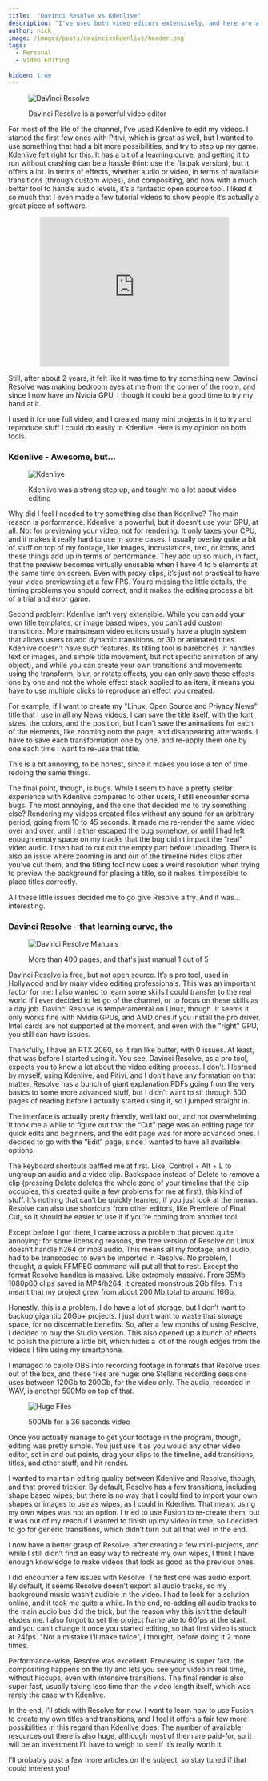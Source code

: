 ```yaml
---
title:  "Davinci Resolve vs Kdenlive"
description: "I've used both video editors extensively, and here are a few thoughts on why I'll be sticking to Resolve for the time being"
author: nick
image: /images/posts/davincivskdenlive/header.png
tags:
  - Personal
  - Video Editing
  
hidden: true
---
```



<figure markdown="1">

![DaVinci Resolve](/images/posts/davincivskdenlive/resolve.jpg)

<figcaption>Davinci Resolve is a powerful video editor</figcaption>
</figure>

For most of the life of the channel, I’ve used Kdenlive to edit my videos. I started the first few ones with Pitivi, which is great as well, but I wanted to use something that had a bit more possibilities, and try to step up my game. Kdenlive felt right for this. It has a bit of a learning curve, and getting it to run without crashing can be a hassle (hint: use the flatpak version), but it offers a lot. In terms of effects, whether audio or video, in terms of available transitions (through custom wipes), and compositing, and now with a much better tool to handle audio levels, it’s a fantastic open source tool. I liked it so much that I even made a few tutorial videos to show people it’s actually a great piece of software.

<p align="center"><iframe style="width:75%;height:300px;" src="https://www.youtube.com/embed/LEnJcB03Bb4" frameborder="0" allow="accelerometer; autoplay; encrypted-media; gyroscope; picture-in-picture" allowfullscreen></iframe></p>

Still, after about 2 years, it felt like it was time to try something new. Davinci Resolve was making bedroom eyes at me from the corner of the room, and since I now have an Nvidia GPU, I though it could be a good time to try my hand at it.

I used it for one full video, and I created many mini projects in it to try and reproduce stuff I could do easily in Kdenlive. Here is my opinion on both tools.

### Kdenlive - Awesome, but…

<figure markdown="1">

![Kdenlive](/images/posts/davincivskdenlive/kdenlive.png)

<figcaption>Kdenlive was a strong step up, and tought me a lot about video editing</figcaption>
</figure>


Why did I feel I needed to try something else than Kdenlive? The main reason is performance. Kdenlive is powerful, but it doesn’t use your GPU, at all. Not for previewing your video, not for rendering. It only taxes your CPU, and it makes it really hard to use in some cases. I usually overlay quite a bit of stuff on top of my footage, like images, incrustations, text, or icons, and these things add up in terms of performance. They add up so much, in fact, that the preview becomes virtually unusable when I have 4 to 5 elements at the same time on screen. Even with proxy clips, it’s just not practical to have your video previewsing at a few FPS. You’re missing the little details, the timing problems you should correct, and it makes the editing process a bit of a trial and error game.

Second problem: Kdenlive isn’t very extensible. While you can add your own title templates, or image based wipes, you can’t add custom transitions. More mainstream video editors usually have a plugin system that allows users to add dynamic transitions, or 3D or animated titles. Kdenlive doesn’t have such features. Its titling tool is barebones (it handles text or images, and simple title movement, but not specific animation of any object), and while you can create your own transitions and movements using the transform, blur, or rotate effects, you can only save these effects one by one and not the whole effect stack applied to an item, it means you have to use multiple clicks to reproduce an effect you created.

For example, if I want to create my "Linux, Open Source and Privacy News" title that I use in all my News videos, I can save the title itself, with the font sizes, the colors, and the position, but I can't save the animations for each of the elements, like zooming onto the page, and disappearing afterwards. I have to save each transformation one by one, and re-apply them one by one each time I want to re-use that title.

This is a bit annoying, to be honest, since it makes you lose a ton of time redoing the same things.

The final point, though, is bugs. While I seem to have a pretty stellar experience with Kdenlive compared to other users, I still encounter some bugs. The most annoying, and the one that decided me to try something else? Rendering my videos created files without any sound for an arbitrary period, going from 10 to 45 seconds. It made me re-render the same video over and over, until I either escaped the bug somehow, or until I had left enough empty space on my tracks that the bug didn’t impact the “real” video audio. I then had to cut out the empty part before uploading. There is also an issue where zooming in and out of the timeline hides clips after you’ve cut them, and the titling tool now uses a weird resolution when trying to preview the background for placing a title, so it makes it impossible to place titles correctly.

All these little issues decided me to go give Resolve a try. And it was… interesting.

### Davinci Resolve - that learning curve, tho

<figure markdown="1">

![Davinci Resolve Manuals](/images/posts/davincivskdenlive/manuals.png)

<figcaption>More than 400 pages, and that's just manual 1 out of 5</figcaption>
</figure>

Davinci Resolve is free, but not open source. It’s a pro tool, used in Hollywood and by many video editing professionals. This was an important factor for me: I also wanted to learn some skills I could transfer to the real world if I ever decided to let go of the channel, or to focus on these skills as a day job. Davinci Resolve is temperamental on Linux, though. It seems it only works fine with Nvidia GPUs, and AMD ones if you install the pro driver. Intel cards are not supported at the moment, and even with the "right" GPU, you still can have issues.

Thankfully, I have an RTX 2060, so it ran like butter, with 0 issues. At least, that was before I started using it. You see, Davinci Resolve, as a pro tool, expects you to know a lot about the video editing process. I don’t. I learned by myself, using Kdenlive, and Pitivi, and I don’t have any formation on that matter. Resolve has a bunch of giant explanation PDFs going from the very basics to some more advanced stuff, but I didn’t want to sit through 500 pages of reading before I actually started using it, so I jumped straight in.

The interface is actually pretty friendly, well laid out, and not overwhelming. It took me a while to figure out that the “Cut” page was an editing page for quick edits and beginners, and the edit page was for more advanced ones. I decided to go with the “Edit” page, since I wanted to have all available options.

The keyboard shortcuts baffled me at first. Like, Control + Alt + L to ungroup an audio and a video clip. Backspace instead of Delete to remove a clip (pressing Delete deletes the whole zone of your timeline that the clip occupies, this created quite a few problems for me at first), this kind of stuff. It’s nothing that can’t be quickly learned, if you just look at the menus. Resolve can also use shortcuts from other editors, like Premiere of Final Cut, so it should be easier to use it if you’re coming from another tool.

Except before I got there, I came across a problem that proved quite annoying: for some licensing reasons, the free version of Resolve on Linux doesn’t handle h264 or mp3 audio. This means all my footage, and audio, had to be transcoded to even be imported in Resolve. No problem, I thought, a quick FFMPEG command will put all that to rest. Except the format Resolve handles is massive. Like extremely massive. From 35Mb 1080p60 clips saved in MP4/h264, it created monstrous 2Gb files. This meant that my project grew from about 200 Mb total to around 16Gb.

Honestly, this is a problem. I do have a lot of storage, but I don’t want to backup gigantic 20Gb+ projects. I just don’t want to waste that storage space, for no discernable benefits. So, after a few months of using Resolve, I decided to buy the Studio version. This also opened up a bunch of effects to polish the picture a little bit, which hides a lot of the rough edges from the videos I film using my smartphone.

I managed to cajole OBS into recording footage in formats that Resolve uses out of the box, and these files are huge: one Stellaris recording sessions uses between 120Gb to 200Gb, for the video only. The audio, recorded in WAV, is another 500Mb on top of that.

<figure markdown="1">

![Huge Files](/images/posts/davincivskdenlive/files.png)

<figcaption>500Mb for a 36 seconds video</figcaption>
</figure>

Once you actually manage to get your footage in the program, though, editing was pretty simple. You just use it as you would any other video editor, set in and out points, drag your clips to the timeline, add transitions, titles, and other stuff, and hit render.

I wanted to maintain editing quality between Kdenlive and Resolve, though, and that proved trickier. By default, Resolve has a few transitions, including shape based wipes, but there is no way that I could find to import your own shapes or images to use as wipes, as I could in Kdenlive. That meant using my own wipes was not an option. I tried to use Fusion to re-create them, but it was out of my reach if I wanted to finish up my video in time, so I decided to go for generic transitions, which didn’t turn out all that well in the end.

I now have a better grasp of Resolve, after creating a few mini-projects, and while I still didn’t find an easy way to recreate my own wipes, I think I have enough knowledge to make videos that look as good as the previous ones.

I did encounter a few issues with Resolve. The first one was audio export. By default, it seems Resolve doesn’t export all audio tracks, so my background music wasn’t audible in the video. I had to look for a solution online, and it took me quite a while. In the end, re-adding all audio tracks to the main audio bus did the trick, but the reason why this isn’t the default eludes me. I also forgot to set the project framerate to 60fps at the start, and you can’t change it once you started editing, so that first video is stuck at 24fps. "Not a mistake I’ll make twice", I thought, before doing it 2 more times.

Performance-wise, Resolve was excellent. Previewing is super fast, the compositing happens on the fly and lets you see your video in real time, without hiccups, even with intensive transitions. The final render is also super fast, usually taking less time than the video length itself, which was rarely the case with Kdenlive.

In the end, I’ll stick with Resolve for now. I want to learn how to use Fusion to create my own titles and transitions, and I feel it offers a fair few more possibilities in this regard than Kdenlive does. The number of available resources out there is also huge, although most of them are paid-for, so it will be an investment I’ll have to weigh to see if it’s really worth it.

I’ll probably post a few more articles on the subject, so stay tuned if that could interest you!
